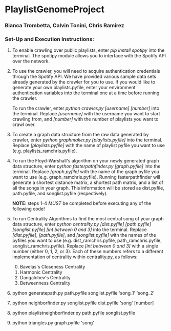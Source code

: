 # PlaylistGenomeProject
### Bianca Trombetta, Calvin Tonini, Chris Ramirez

### Set-Up and Execution Instructions:
1. To enable crawling over public playlists, enter _pip install spotipy_ into 
   the terminal. The spotipy module allows you to interface with the Spotify API 
   over the network.
   
2. To use the crawler, you will need to acquire authentication credentials 
   through the Spotify API. We have provided various sample data sets already
   generated by the crawler for you to use. If you would like to generate your 
   own playlists.pyfile, enter your environment authentication variables into 
   the terminal one at a time before running the crawler. 
   
   To run the crawler, enter _python crawler.py [username] [number]_ into the 
   terminal. Replace _[username]_ with the username you want to start crawling 
   from, and _[number]_ with the number of playlists you want to crawl over.

3. To create a graph data structure from the raw data generated by crawler, 
   enter _python graphmaker.py [playlists.pyfile]_ into the terminal. Replace
   _[playlists.pyfile]_ with the name of playlist pyfile you want to use 
   (e.g. playlists\_ramchris.pyfile).

4. To run the Floyd-Warshall's algorithm on your newly generated graph data
   structure, enter _python fasterpathfinder.py [graph.pyfile]_ into the 
   terminal. Replace _[graph.pyfile]_ with the name of the graph pyfile you want
   to use (e.g. graph\_ramchris.pyfile). Running fasterpathfinder will generate
   a shortest distance matrix, a shortest path matrix, and a list of all the 
   songs in your graph. This information will be stored as dist.pyfile, 
   path.pyfile, and songlist.pyfile (respectively).
   
   **NOTE**: steps 1-4 _MUST_ be completed before executing any of the following 
   code!

5. To run Centrality Algorithms to find the most central song of your graph 
   data structure, enter _python centrality.py [dist.pyfile] [path.pyfile] 
   [songlist.pyfile] [int between 0 and 3]_ into the terminal. Replace 
   _[dist.pyfile]_, _[path.pyfile]_, and _[songlist.pyfile]_ with the names of 
   the pyfiles you want to use (e.g. dist\_ramchris.pyfile, 
   path\_ramchris.pyfile, songlist\_ramchris.pyfile). Replace 
   _[int between 0 and 3]_ with a single number (either 0, 1, 2, or 3). Each of 
   these numbers refers to a different implementation of centrality within 
   centrality.py, as follows:
   
   0. Bavelas's Closeness Centrality
   1. Harmonic Centrality
   2. Dangalchev's Centrality
   3. Betweenness Centrality

6. python generatepath.py path.pyfile songlist.pyfile 'song\_1' 'song\_2' 

7. python neighborfinder.py songlist.pyfile dist.pyfile 'song' [number]

8. python playlistneighborfinder.py path.pyfile songlist.pyfile

9. python triangles.py graph.pyfile 'song'